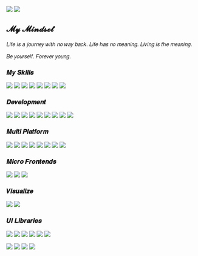 ![](https://img.shields.io/badge/%E5%89%8D%E7%AB%AF%E5%BC%80%E5%8F%91-white?style=for-the-badge&label=%E6%B7%B1%E5%9C%B3&labelColor=8A2BE2&color=000000)
![](https://img.shields.io/badge/%E6%98%A5%E9%A3%8E%E8%8B%A5%E6%9C%89%E6%80%9C%E8%8A%B1%E6%84%8F%EF%BC%8C%E5%8F%AF%E5%90%A6%E8%AE%B8%E6%88%91%E5%86%8D%E5%B0%91%E5%B9%B4%EF%BC%9F-white?style=for-the-badge&logoColor=white&logo=gmail&color=8A2BE2&label=ubuding@163.com&labelColor=EA4335)

## 𝓜𝔂 𝓜𝓲𝓷𝓭𝓼𝓮𝓽 

  𝐿𝑖𝑓𝑒 𝑖𝑠 𝑎 𝑗𝑜𝑢𝑟𝑛𝑒𝑦 𝑤𝑖𝑡ℎ 𝑛𝑜 𝑤𝑎𝑦 𝑏𝑎𝑐𝑘. 𝐿𝑖𝑓𝑒 ℎ𝑎𝑠 𝑛𝑜 𝑚𝑒𝑎𝑛𝑖𝑛𝑔. 𝐿𝑖𝑣𝑖𝑛𝑔 𝑖𝑠 𝑡ℎ𝑒 𝑚𝑒𝑎𝑛𝑖𝑛𝑔.
  
  𝐵𝑒 𝑦𝑜𝑢𝑟𝑠𝑒𝑙𝑓. 𝐹𝑜𝑟𝑒𝑣𝑒𝑟 𝑦𝑜𝑢𝑛𝑔.
  
### 𝑴𝒚 𝑺𝒌𝒊𝒍𝒍𝒔
![](https://img.shields.io/badge/HTML5-white?style=flat-square&logoColor=white&logo=html5&color=E34F26)
![](https://img.shields.io/badge/CSS3-white?style=flat-square&logoColor=white&logo=css3&color=1f84bf)
![](https://img.shields.io/badge/JavaScript-white?style=flat-square&logoColor=white&logo=javascript&color=efd81d)
![](https://img.shields.io/badge/TypeScript-white?style=flat-square&logoColor=white&logo=typescript&color=007ACC)
![](https://img.shields.io/badge/TailwindCSS-white?style=flat-square&logoColor=white&logo=tailwindcss&color=black)
![](https://img.shields.io/badge/UnoCSS-white?style=flat-square&logoColor=white&logo=unocss&color=black)
![](https://img.shields.io/badge/Sass-white?style=flat-square&logoColor=white&logo=sass&color=CC6699)
![](https://img.shields.io/badge/Less-white?style=flat-square&logoColor=white&logo=less&color=1D365D)

### 𝑫𝒆𝒗𝒆𝒍𝒐𝒑𝒎𝒆𝒏𝒕
![](https://img.shields.io/badge/Vite-white?style=flat-square&logoColor=white&logo=vite&color=8A2BE2)
![](https://img.shields.io/badge/Webpack-white?style=flat-square&logoColor=white&logo=webpack&color=8A2BE2)
![](https://img.shields.io/badge/React-white?style=flat-square&logoColor=white&logo=react&color=028399)
![](https://img.shields.io/badge/NextJS-white?style=flat-square&logoColor=white&logo=nextdotjs&color=black)
![](https://img.shields.io/badge/Vue-white?style=flat-square&logoColor=white&logo=vuedotjs&color=00b77e)
![](https://img.shields.io/badge/NuxtJS-white?style=flat-square&logoColor=white&logo=nuxtdotjs&color=white)<!-- 00b77e -->
![](https://img.shields.io/badge/Angular-white?style=flat-square&logoColor=white&logo=angular&color=white)<!-- DD0031 -->
![](https://img.shields.io/badge/WeChat-white?style=flat-square&logoColor=white&logo=wechat&color=white)<!-- 2d9b3a -->
![](https://img.shields.io/badge/Go-white?style=flat-square&logoColor=white&logo=go&color=white)<!-- 00ADD8 -->

### 𝑴𝒖𝒍𝒕𝒊 𝑷𝒍𝒂𝒕𝒇𝒐𝒓𝒎
![](https://img.shields.io/badge/HarmonyOS-white?style=flat-square&logoColor=white&logo=harmonyos&color=white)<!-- black -->
![](https://img.shields.io/badge/Flutter-white?style=flat-square&logoColor=white&logo=flutter&color=white)<!-- 02569B -->
![](https://img.shields.io/badge/React%20Native-white?style=flat-square&logoColor=white&logo=react&color=white)<!-- 028399 -->
![](https://img.shields.io/badge/UniApp-white?style=flat-square&logoColor=white&logo=unpkg&color=white)<!-- 2d9b3a -->
![](https://img.shields.io/badge/Taro-white?style=flat-square&logoColor=white&logo=typst&color=white)<!-- 2d9b3a -->
![](https://img.shields.io/badge/Electron-white?style=flat-square&logoColor=white&logo=electron&color=white)<!-- black -->
![](https://img.shields.io/badge/Tauri-white?style=flat-square&logoColor=white&logo=tauri&color=white)<!-- black -->
![](https://img.shields.io/badge/sys%20shim-white?style=flat-square&logoColor=white&logo=opensourcehardware&color=white)<!-- black -->

### 𝑴𝒊𝒄𝒓𝒐 𝑭𝒓𝒐𝒏𝒕𝒆𝒏𝒅𝒔
![](https://img.shields.io/badge/MicroApp-white?style=flat-square&logoColor=white&logo=monzo&color=white)<!-- 8A2BE2 -->
![](https://img.shields.io/badge/single%20spa-white?style=flat-square&logoColor=white&logo=sellfy&color=white)<!-- 8A2BE2 -->
![](https://img.shields.io/badge/qiankun-white?style=flat-square&logoColor=white&logo=quora&color=white)<!-- 8A2BE2 -->

### 𝑽𝒊𝒔𝒖𝒂𝒍𝒊𝒛𝒆
![](https://img.shields.io/badge/Apache%20ECharts-white?style=flat-square&logoColor=white&logo=apacheecharts&color=AA344D)
![](https://img.shields.io/badge/AntV%20L7-white?style=flat-square&logoColor=white&logo=vagrant&color=AA344D)

### 𝑼𝑰 𝑳𝒊𝒃𝒓𝒂𝒓𝒊𝒆𝒔
![](https://img.shields.io/badge/Element%20Plus-white?style=flat-square&logoColor=white&logo=e&color=black)
![](https://img.shields.io/badge/And%20Design-white?style=flat-square&logoColor=white&logo=antdesign&color=black)
![](https://img.shields.io/badge/MUI-white?style=flat-square&logoColor=white&logo=mui&color=black)
![](https://img.shields.io/badge/Mantine%20UI-white?style=flat-square&logoColor=white&logo=mantine&color=black)
![](https://img.shields.io/badge/Headless%20UI-white?style=flat-square&logoColor=white&logo=headlessui&color=black)
![](https://img.shields.io/badge/shadcn%20ui-white?style=flat-square&logoColor=white&logo=shadcnui&color=black)

![](https://img.shields.io/badge/Tuniao%20ui-white?style=flat-square&logoColor=white&logo=minio&color=black)
![](https://img.shields.io/badge/Wot%20Design%20Uni-white?style=flat-square&logoColor=white&logo=wondershare&color=black)
![](https://img.shields.io/badge/uView-white?style=flat-square&logoColor=white&logo=umbraco&color=black)
![](https://img.shields.io/badge/uni%20ui-white?style=flat-square&logoColor=white&logo=uikit&color=black)



